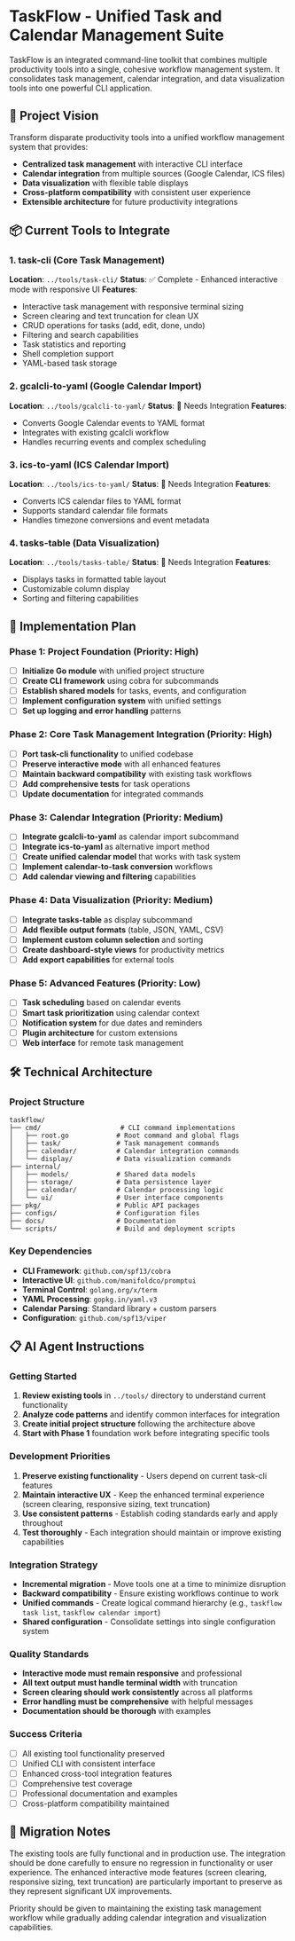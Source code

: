 # TaskFlow - Unified Task and Calendar Management Suite

TaskFlow is an integrated command-line toolkit that combines multiple productivity tools into a single, cohesive workflow management system. It consolidates task management, calendar integration, and data visualization tools into one powerful CLI application.

## 🎯 Project Vision

Transform disparate productivity tools into a unified workflow management system that provides:
- **Centralized task management** with interactive CLI interface
- **Calendar integration** from multiple sources (Google Calendar, ICS files)
- **Data visualization** with flexible table displays
- **Cross-platform compatibility** with consistent user experience
- **Extensible architecture** for future productivity integrations

## 📦 Current Tools to Integrate

### 1. task-cli (Core Task Management)
**Location**: `../tools/task-cli/`
**Status**: ✅ Complete - Enhanced interactive mode with responsive UI
**Features**:
- Interactive task management with responsive terminal sizing
- Screen clearing and text truncation for clean UX
- CRUD operations for tasks (add, edit, done, undo)
- Filtering and search capabilities
- Task statistics and reporting
- Shell completion support
- YAML-based task storage

### 2. gcalcli-to-yaml (Google Calendar Import)
**Location**: `../tools/gcalcli-to-yaml/`
**Status**: 🔄 Needs Integration
**Features**:
- Converts Google Calendar events to YAML format
- Integrates with existing gcalcli workflow
- Handles recurring events and complex scheduling

### 3. ics-to-yaml (ICS Calendar Import)
**Location**: `../tools/ics-to-yaml/`
**Status**: 🔄 Needs Integration
**Features**:
- Converts ICS calendar files to YAML format
- Supports standard calendar file formats
- Handles timezone conversions and event metadata

### 4. tasks-table (Data Visualization)
**Location**: `../tools/tasks-table/`
**Status**: 🔄 Needs Integration
**Features**:
- Displays tasks in formatted table layout
- Customizable column display
- Sorting and filtering capabilities

## 🚀 Implementation Plan

### Phase 1: Project Foundation (Priority: High)
- [ ] **Initialize Go module** with unified project structure
- [ ] **Create CLI framework** using cobra for subcommands
- [ ] **Establish shared models** for tasks, events, and configuration
- [ ] **Implement configuration system** with unified settings
- [ ] **Set up logging and error handling** patterns

### Phase 2: Core Task Management Integration (Priority: High)
- [ ] **Port task-cli functionality** to unified codebase
- [ ] **Preserve interactive mode** with all enhanced features
- [ ] **Maintain backward compatibility** with existing task workflows
- [ ] **Add comprehensive tests** for task operations
- [ ] **Update documentation** for integrated commands

### Phase 3: Calendar Integration (Priority: Medium)
- [ ] **Integrate gcalcli-to-yaml** as calendar import subcommand
- [ ] **Integrate ics-to-yaml** as alternative import method
- [ ] **Create unified calendar model** that works with task system
- [ ] **Implement calendar-to-task conversion** workflows
- [ ] **Add calendar viewing and filtering** capabilities

### Phase 4: Data Visualization (Priority: Medium)
- [ ] **Integrate tasks-table** as display subcommand
- [ ] **Add flexible output formats** (table, JSON, YAML, CSV)
- [ ] **Implement custom column selection** and sorting
- [ ] **Create dashboard-style views** for productivity metrics
- [ ] **Add export capabilities** for external tools

### Phase 5: Advanced Features (Priority: Low)
- [ ] **Task scheduling** based on calendar events
- [ ] **Smart task prioritization** using calendar context
- [ ] **Notification system** for due dates and reminders
- [ ] **Plugin architecture** for custom extensions
- [ ] **Web interface** for remote task management

## 🛠 Technical Architecture

### Project Structure
```
taskflow/
├── cmd/                    # CLI command implementations
│   ├── root.go            # Root command and global flags
│   ├── task/              # Task management commands
│   ├── calendar/          # Calendar integration commands
│   └── display/           # Data visualization commands
├── internal/
│   ├── models/            # Shared data models
│   ├── storage/           # Data persistence layer
│   ├── calendar/          # Calendar processing logic
│   └── ui/                # User interface components
├── pkg/                   # Public API packages
├── configs/               # Configuration files
├── docs/                  # Documentation
└── scripts/               # Build and deployment scripts
```

### Key Dependencies
- **CLI Framework**: `github.com/spf13/cobra`
- **Interactive UI**: `github.com/manifoldco/promptui`
- **Terminal Control**: `golang.org/x/term`
- **YAML Processing**: `gopkg.in/yaml.v3`
- **Calendar Parsing**: Standard library + custom parsers
- **Configuration**: `github.com/spf13/viper`

## 📋 AI Agent Instructions

### Getting Started
1. **Review existing tools** in `../tools/` directory to understand current functionality
2. **Analyze code patterns** and identify common interfaces for integration
3. **Create initial project structure** following the architecture above
4. **Start with Phase 1** foundation work before integrating specific tools

### Development Priorities
1. **Preserve existing functionality** - Users depend on current task-cli features
2. **Maintain interactive UX** - Keep the enhanced terminal experience (screen clearing, responsive sizing, text truncation)
3. **Use consistent patterns** - Establish coding standards early and apply throughout
4. **Test thoroughly** - Each integration should maintain or improve existing capabilities

### Integration Strategy
- **Incremental migration** - Move tools one at a time to minimize disruption
- **Backward compatibility** - Ensure existing workflows continue to work
- **Unified commands** - Create logical command hierarchy (e.g., `taskflow task list`, `taskflow calendar import`)
- **Shared configuration** - Consolidate settings into single configuration system

### Quality Standards
- **Interactive mode must remain responsive** and professional
- **All text output must handle terminal width** with truncation
- **Screen clearing should work consistently** across all platforms
- **Error handling must be comprehensive** with helpful messages
- **Documentation should be thorough** with examples

### Success Criteria
- [ ] All existing tool functionality preserved
- [ ] Unified CLI with consistent interface
- [ ] Enhanced cross-tool integration features
- [ ] Comprehensive test coverage
- [ ] Professional documentation and examples
- [ ] Cross-platform compatibility maintained

## 🔄 Migration Notes

The existing tools are fully functional and in production use. The integration should be done carefully to ensure no regression in functionality or user experience. The enhanced interactive mode features (screen clearing, responsive sizing, text truncation) are particularly important to preserve as they represent significant UX improvements.

Priority should be given to maintaining the existing task management workflow while gradually adding calendar integration and visualization capabilities.